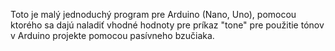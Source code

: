 Toto je malý jednoduchý program pre Arduino (Nano, Uno), pomocou ktorého sa dajú naladiť vhodné hodnoty pre príkaz "tone" pre použitie tónov v Arduino projekte pomocou pasívneho bzučiaka.